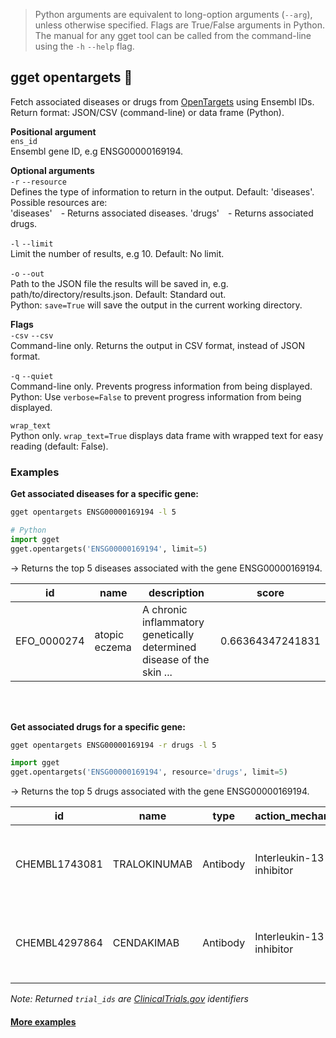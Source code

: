 > Python arguments are equivalent to long-option arguments (`--arg`), unless otherwise specified. Flags are True/False arguments in Python. The manual for any gget tool can be called from the command-line using the `-h` `--help` flag.  
## gget opentargets 📖
Fetch associated diseases or drugs from [OpenTargets](https://platform.opentargets.org/) using Ensembl IDs.   
Return format: JSON/CSV (command-line) or data frame (Python).

**Positional argument**  
`ens_id`  
Ensembl gene ID, e.g ENSG00000169194.

**Optional arguments**  
`-r` `--resource`   
Defines the type of information to return in the output. Default: 'diseases'.   
Possible resources are:     
'diseases' - Returns associated diseases.
'drugs' - Returns associated drugs.

`-l` `--limit`  
Limit the number of results, e.g 10. Default: No limit.

`-o` `--out`    
Path to the JSON file the results will be saved in, e.g. path/to/directory/results.json. Default: Standard out.  
Python: `save=True` will save the output in the current working directory.

**Flags**   
`-csv` `--csv`  
Command-line only. Returns the output in CSV format, instead of JSON format.

`-q` `--quiet`   
Command-line only. Prevents progress information from being displayed.  
Python: Use `verbose=False` to prevent progress information from being displayed. 

`wrap_text`  
Python only. `wrap_text=True` displays data frame with wrapped text for easy reading (default: False).  
  
  
### Examples

**Get associated diseases for a specific gene:**   
```bash
gget opentargets ENSG00000169194 -l 5
```
```python
# Python
import gget
gget.opentargets('ENSG00000169194', limit=5)
```
&rarr; Returns the top 5 diseases associated with the gene ENSG00000169194.

| id            | name          | description                                                           | score            |
|---------------|---------------|-----------------------------------------------------------------------|------------------|
| EFO_0000274   | atopic eczema | A chronic inflammatory genetically determined disease of the skin ... | 0.66364347241831 |

<br/><br/>

**Get associated drugs for a specific gene:**   
```bash
gget opentargets ENSG00000169194 -r drugs -l 5
```
```python
import gget
gget.opentargets('ENSG00000169194', resource='drugs', limit=5)
```

&rarr; Returns the top 5 drugs associated with the gene ENSG00000169194.

| id            | name         | type     | action_mechanism          | description                                                  | synonyms                                           | trade_names           | disease_id  | disease_name             | trial_phase | trial_status | trial_ids     | approved |
|---------------|--------------|----------|---------------------------|--------------------------------------------------------------|----------------------------------------------------|-----------------------|-------------|--------------------------|-------------|--------------|---------------|----------|
| CHEMBL1743081 | TRALOKINUMAB | Antibody | Interleukin-13 inhibitor  | Antibody drug with a maximum clinical trial phase of IV ...  | ['CAT-354', 'Tralokinumab']                        | ['Adbry', 'Adtralza'] | EFO_0000274 | atopic eczema            | 4           |              | []            | True     |
| CHEMBL4297864 | CENDAKIMAB   | Antibody | Interleukin-13 inhibitor  | Antibody drug with a maximum clinical trial phase of III ... | [ABT-308, Abt-308, CC-93538, Cendakimab, RPC-4046] | []                    | EFO_0004232 | eosinophilic esophagitis | 3           | Recruiting   | [NCT04991935] | False    |

*Note: Returned `trial_ids` are [ClinicalTrials.gov](https://clinicaltrials.gov) identifiers*

    
#### [More examples](https://github.com/pachterlab/gget_examples)

